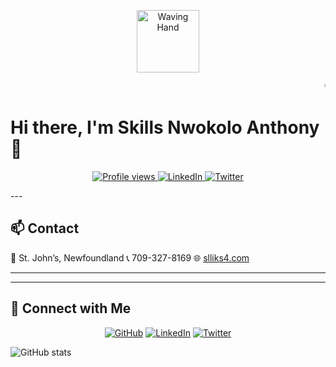 <p align="center">
  <img src="https://media.giphy.com/media/hvRJCLFzcasrR4ia7z/giphy.gif" alt="Waving Hand" width="100" />
</p>

<marquee behavior="scroll" direction="left" scrollamount="5">✨ Welcome to my GitHub Profile! ✨</marquee>

# Hi there, I'm Skills Nwokolo Anthony 👋

<p align="center">
  <a href="https://github.com/slliks4">
    <img src="https://komarev.com/ghpvc/?username=slliks4&color=blue" alt="Profile views" />
  </a>
  <a href="https://www.linkedin.com/in/slliks4">
    <img src="https://img.shields.io/badge/LinkedIn-Connect-blue?logo=linkedin" alt="LinkedIn" />
  </a>
  <a href="https://twitter.com/slliks4">
    <img src="https://img.shields.io/badge/Twitter-@slliks4-blue?logo=twitter" alt="Twitter" />
  </a>
</p>
---

## 📫 Contact

📍 St. John’s, Newfoundland
📞 709-327-8169
🌐 [slliks4.com](https://www.slliks4.com)

---
---

## 🔗 Connect with Me

<p align="center">
  <a href="https://github.com/slliks4"><img src="https://img.icons8.com/fluent/48/000000/github.png" alt="GitHub"/></a>
  <a href="https://www.linkedin.com/in/slliks4"><img src="https://img.icons8.com/fluent/48/000000/linkedin.png" alt="LinkedIn"/></a>
  <a href="https://twitter.com/slliks4"><img src="https://img.icons8.com/fluent/48/000000/twitter.png" alt="Twitter"/></a>
</p>

![GitHub stats](https://github-readme-stats.vercel.app/api?username=slliks4\&show_icons=true\&theme=radical)


<!--
**slliks4/slliks4** is a ✨ _special_ ✨ repository because its `README.md` (this file) appears on your GitHub profile.

Here are some ideas to get you started:

- 🔭 I’m currently working on ...
- 🌱 I’m currently learning ...
- 👯 I’m looking to collaborate on ...
- 🤔 I’m looking for help with ...
- 💬 Ask me about ...
- 📫 How to reach me: ...
- 😄 Pronouns: ...
- ⚡ Fun fact: ...
-->
